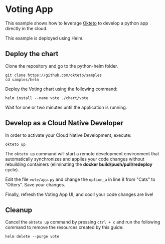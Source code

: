 # Voting App

This example shows how to leverage [Okteto](https://okteto.com) to develop a python app directly in the cloud.

This example is deployed using Helm.


## Deploy the chart

Clone the repository and go to the python-helm folder.

```console
git clone https://github.com/okteto/samples
cd samples/helm
```

Deploy the Voting chart using the following command:
```console
helm install --name vote ./chart/vote
```

Wait for one or two minutes until the application is running. 

## Develop as a Cloud Native Developer

In order to activate your Cloud Native Development, execute:

```console
okteto up
```

The `okteto up` command will start a remote development environment that automatically synchronizes and applies your code changes without rebuilding containers (eliminating the **docker build/push/pull/redeploy** cycle).

Edit the file `vote/app.py` and change the `option_a` in line 8 from "Cats" to "Otters". Save your changes.

Finally, refresh the Voting App UI, and cool! your code changes are live!

## Cleanup

Cancel the `okteto up` command by pressing `ctrl + c` and run the following command to  remove the resources created by this guide: 

```console
helm delete --purge vote
```




